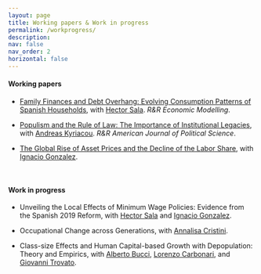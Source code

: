 ```yaml
---
layout: page
title: Working papers & Work in progress
permalink: /workprogress/
description: 
nav: false
nav_order: 2
horizontal: false
---
```


<!-- pages/workprogress.md -->

  <h4>Working papers</h4>

  
  - [Family Finances and Debt Overhang: Evolving Consumption Patterns of Spanish Households](https://docs.iza.org/dp15222.pdf), with [Hector Sala](https://espainnova.uab.cat/es/hector_sala). *R&R Economic Modelling*.

 - [Populism and the Rule of Law: The Importance of Institutional Legacies](https://mpra.ub.uni-muenchen.de/120343/1/MPRA_paper_120343.pdf), with [Andreas Kyriacou](https://www.udg.edu/ca/directori/pagina-personal?ID=2001744&language=es-ES). *R&R American Journal of Political Science*.

  - [The Global Rise of Asset Prices and the Decline of the Labor Share](https://papers.ssrn.com/sol3/papers.cfm?abstract_id=2964329), with [Ignacio Gonzalez](https://www.ignacioglez.com/).

  <br>

  <h4>Work in progress</h4>

- Unveiling the Local Effects of Minimum Wage Policies: Evidence from the Spanish 2019 Reform, with [Hector Sala](https://espainnova.uab.cat/es/hector_sala) and [Ignacio Gonzalez](https://www.ignacioglez.com/).

- Occupational Change across Generations, with [Annalisa Cristini](https://didattica-rubrica.unibg.it/ugov/person/3083).
  
- Class-size Effects and Human Capital-based Growth with Depopulation: 
Theory and Empirics, with [Alberto Bucci](https://www.unimi.it/it/ugov/person/alberto-bucci), [Lorenzo Carbonari](https://economia.uniroma2.it/faculty/129/carbonari-lorenzo), and [Giovanni Trovato](https://economia.uniroma2.it/faculty/77/trovato-giovanni).
